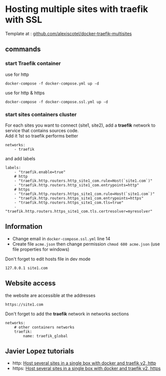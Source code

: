 # Hosting multiple sites with traefik with SSL

Template at : [github.com/alexiscotel/docker-traefik-multisites](https://github.com/alexiscotel/docker-traefik-multisites)

## commands
### start Traefik container
use for http
```
docker-compose -f docker-compose.yml up -d
```
use for http & https
```
docker-compose -f docker-compose.ssl.yml up -d
```
### start sites containers cluster
For each sites you want to connect (site1, site2), add a __traefik__ network to service that contains sources code.<br>
Add it 1st so traefik performs better
```
networks:
    - traefik
```
and add labels
```
labels:
    - "traefik.enable=true"
    # http
    - "traefik.http.routers.http_site1_com.rule=Host(`site1.com`)"
    - "traefik.http.routers.http_site1_com.entrypoints=http"
    # https
    - "traefik.http.routers.https_site1_com.rule=Host(`site1.com`)"
    - "traefik.http.routers.https_site1_com.entrypoints=https"
    - "traefik.http.routers.https_site1_com.tls=true"
    - "traefik.http.routers.https_site1_com.tls.certresolver=myresolver"
```

## Information
* Change email in `docker-compose.ssl.yml` line 14
* Create file `acme.json` then change permission `chmod 600 acme.json` (use file properties for windows)

Don't forget to edit hosts file in dev mode
```
127.0.0.1 site1.com
```

## Website access

the website are accessible at the addresses
```
https://site1.com
```
Don't forget to add the __traefik__ network in networks sections
```
networks:
    # other containers networks
    traefik:
        name: traefik_global
```

## Javier Lopez tutorials
* http: [Host several sites in a single box with docker and traefik v2, http](http://javier.io/blog/en/2020/12/01/host-several-sites-in-a-single-box-with-docker-and-traefik-http.html)
* https: [Host several sites in a single box with docker and traefik v2, https](http://javier.io/blog/en/2020/12/01/host-several-sites-in-a-single-box-with-docker-and-traefik-https.html)